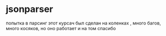 # jsonparser
попытка в парсинг
этот курсач был сделан на коленках , много багов, много косяков, но оно работает и на том спасибо

